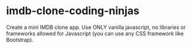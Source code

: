 # imdb-clone-coding-ninjas
Create a mini IMDB clone app. Use ONLY vanilla javascript, no libraries or frameworks allowed for Javascript (you can use any CSS framework like Bootstrap).

